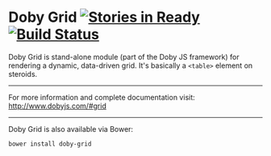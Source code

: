 
Doby Grid [![Stories in Ready](https://badge.waffle.io/globexdesigns/doby-grid.png?label=ready&title=Ready)](https://waffle.io/globexdesigns/doby-grid) [![Build Status](https://travis-ci.org/globexdesigns/doby-grid.png)](https://travis-ci.org/globexdesigns/doby-grid)
=========

Doby Grid is stand-alone module (part of the Doby JS framework) for rendering a dynamic, data-driven grid. It's basically a `<table>` element on steroids.

---

For more information and complete documentation visit: http://www.dobyjs.com/#grid

---

Doby Grid is also available via Bower:

```bower install doby-grid```
